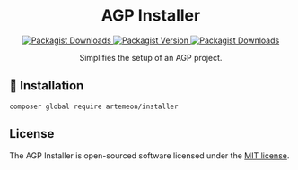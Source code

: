 <h1 align="center">AGP Installer</h1>

<p align="center">
    <a href="https://packagist.org/packages/artemeon/installer">
        <img alt="Packagist Downloads" src="https://img.shields.io/packagist/dt/artemeon/installer">
    </a>
    <a href="https://packagist.org/packages/artemeon/installer">
        <img alt="Packagist Version" src="https://img.shields.io/packagist/v/artemeon/installer">
    </a>
    <a href="https://packagist.org/packages/artemeon/installer">
        <img alt="Packagist Downloads" src="https://img.shields.io/github/license/artemeon/installer">
    </a>
</p>

<p align="center">Simplifies the setup of an AGP project.</p>

## 🚀 Installation

```shell
composer global require artemeon/installer
```

## License

The AGP Installer is open-sourced software licensed under the [MIT license](LICENSE).
